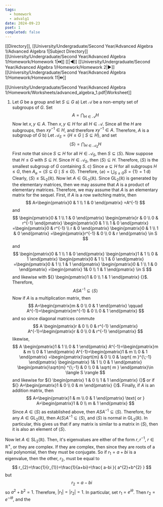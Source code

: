 ```yaml
---
tags:
  - homework
  - advalg1
date: 2024-09-23
pset: 1
completed: false
---
```

[[Directory]], [[University/Undergraduate/Second Year/Advanced Algebra 1/Advanced Algebra 1|Subject Directory]]
[[University/Undergraduate/Second Year/Advanced Algebra 1/Homework/Homework 1|🞀🞀]] [[|◀]] [[University/Undergraduate/Second Year/Advanced Algebra 1/Homework/Homework 2|▶]] [[University/Undergraduate/Second Year/Advanced Algebra 1/Homework/Homework 11|🞂🞂]]

[[University/Undergraduate/Second Year/Advanced Algebra 1/Homework/Worksheets/advanced_algebra_1.pdf|Worksheet]]
1. Let $G {}$ be a group and let ${} S \subseteq G {}$
a)
Let $\mathcal{A} {}$ be a non-empty set of subgroups of $G {}$. Set
$$
A=\bigcap_{H\in \mathcal{A}}H 
$$
Now let ${} x,\, y \in A {}$. Then ${} x,\, y \in H {}$ for all ${} H \in \mathcal{A} {}$. Since all the $H {}$ are subgroups, then ${} xy^{-1} \in H {}$, and therefore ${} xy^{-1} \in A {}$. Therefore, $A {}$ is a subgroup of $G {}$
b)
Let ${} \mathcal{A}_{S}=\{ H\leq G \mid S \subseteq H \} {}$, and set
$$
\langle S \rangle =\bigcap_{H\in \mathcal{A}_{S}} H 
$$
First note that since ${} S \subseteq H {}$ for all ${} H \in  \mathcal{A}_{S} {}$, then ${} S \subseteq  \langle S \rangle  {}$. Now suppose that ${} H\leq G {}$ with ${} S\subseteq H {}$. Since ${} H \in  \mathcal{A}_{S} {}$, then ${} \langle S \rangle \subseteq H {}$. Therefore, ${} \langle S \rangle  {}$ is the smallest subgroup of $G {}$ containing $S {}$.
c)
Since ${} \varnothing \subseteq H {}$ for all subgroups ${} H\leq G {}$, then ${} A_{\varnothing}=\{ S \subseteq G \mid  S\leq  G \} {}$. Therefore, ${} \langle \varnothing \rangle=\bigcup_{S\leq  G}  S=\{ 1 \}=1 {}$ 
d)
Clearly, ${} \langle S \rangle \leq  \mathrm{SL}_{2}(\mathbb{R}) {}$. Now let ${} A \in  \mathrm{GL}_{2}(\mathbb{R}) {}$. Since ${} \mathrm{GL}_{2}(\mathbb{R}) {}$ is generated by the elementary matrices, then we may assume that $A {}$ is a product of elementary matrices. Therefore, we may assume that $A {}$ is an elementary matrix for the sequel. First, if $A {}$ is a row switching matrix, then
$$
A=\begin{pmatrix}0 & 1 \\ 1 & 0 \end{pmatrix} =A^{-1}
$$
and
$$
\begin{pmatrix}0 & 1 \\ 1 & 0 \end{pmatrix} \begin{pmatrix}r & 0 \\ 0 & r^{-1} \end{pmatrix} \begin{pmatrix}0 & 1 \\ 1 & 0 \end{pmatrix} =\begin{pmatrix}0 & r^{-1} \\ r & 0 \end{pmatrix} \begin{pmatrix}0 & 1 \\ 1 & 0 \end{pmatrix} =\begin{pmatrix}r^{-1} & 0 \\ 0 & r \end{pmatrix} \in S
$$
and
$$
\begin{pmatrix}0 & 1 \\ 1 & 0 \end{pmatrix} \begin{pmatrix}1 & 1 \\ 0 & 1 \end{pmatrix} \begin{pmatrix}0 & 1 \\ 1 & 0 \end{pmatrix} =\begin{pmatrix}0 & 1 \\ 1 & 1 \end{pmatrix} \begin{pmatrix}0 & 1 \\ 1 & 0 \end{pmatrix} =\begin{pmatrix} 1& 0 \\ 1 & 1 \end{pmatrix} \in S
$$
and likewise with ${} \begin{pmatrix}1 & 0 \\ 1 & 1 \end{pmatrix}  {}$. Therefore, 
$$
ASA^{-1} \subseteq \langle S \rangle 
$$
Now if $A {}$ is a multiplication matrix, then 
$$
A=\begin{pmatrix}m & 0 \\ 0 & 1 \end{pmatrix} \qquad A^{-1}=\begin{pmatrix}m^{-1} & 0 \\ 0 & 1 \end{pmatrix} 
$$
and so since diagonal matrices commute
$$
A \begin{pmatrix}r & 0 \\ 0 & r^{-1} \end{pmatrix} A^{-1}=\begin{pmatrix}r & 0 \\ 0 & r^{-1} \end{pmatrix} 
$$
likewise, 
$$
A \begin{pmatrix}1 & 1 \\ 0 & 1 \end{pmatrix} A^{-1}=\begin{pmatrix}m & m \\ 0 & 1 \end{pmatrix} A^{-1}=\begin{pmatrix}1 & m \\ 0 & 1 \end{pmatrix} =\begin{pmatrix}\sqrt{m} & 0 \\ 0 & \sqrt{ m }^{\;-1} \end{pmatrix} \begin{pmatrix} 1& 1 \\ 0 & 1 \end{pmatrix} \begin{pmatrix}\sqrt{m} ^{\;-1} & 0 \\ 0 & \sqrt{ m } \end{pmatrix}\in \langle S \rangle 
$$
and likewise for ${} \begin{pmatrix} 1 & 0 \\ 1 & 1 \end{pmatrix}  {}$ or if ${} A=\begin{pmatrix}1 & 0 \\ 0 & m \end{pmatrix}  {}$.
Finally, if $A {}$ is an addition matrix, then 
$$
A=\begin{pmatrix}1 & m \\ 0 & 1 \end{pmatrix} \text{ or } A=\begin{pmatrix}1 & 0 \\ m & 1 \end{pmatrix}  
$$
Since ${} A \in \langle S \rangle  {}$ as established above, then ${} ASA^{-1} \subseteq \langle S \rangle  {}$. Therefore, for any ${} A \in \mathrm{GL}_{2}(\mathbb{R}) {}$, then ${} A \langle S \rangle A^{-1} \subseteq  \langle S \rangle  {}$, and ${} \langle S \rangle  {}$ is normal in ${} \mathrm{GL}_{2}(\mathbb{R}) {}$. In particular, this gives us that if any matrix is similar to a matrix in ${} \langle S \rangle$, then it is also an element of ${} \langle S \rangle  {}$. 

Now let ${} A \in  \mathrm{SL}_{2}(\mathbb{R}) {}$. Then, it's eigenvalues are either of the form ${} r,\, r^{-1} {}$, ${} r \in \mathbb{R}^{\times } {}$, or they are complex. If they are complex, then since they are roots of a real polynomial, then they must be conjugate. So if ${} r_{1}=a+bi {}$ is a eigenvalue, then the other, ${} r_{2} {}$, must be equal to
$$
r_{2}=\frac{1}{r_{1}}=\frac{1}{a+bi}=\frac{ a-bi }{ a^{2}+b^{2} }
$$
but 
$$
r_{2}=a-bi
$$
so ${} a^{2}+b^{2}=1 {}$. Therefore, ${} |r_{1}|=|r_{2}|=1 {}$. In particular, set ${} r_{1}=e^{i\theta} {}$. Then ${} r_{2}=e^{-i\theta} {}$, and the